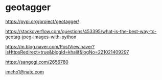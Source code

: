 # geotagger

https://pypi.org/project/geotagger/

https://stackoverflow.com/questions/453395/what-is-the-best-way-to-geotag-jpeg-images-with-python

https://m.blog.naver.com/PostView.naver?isHttpsRedirect=true&blogId=khalif&logNo=221021409297

https://sangogi.com/2656780




imcho1@nate.com


